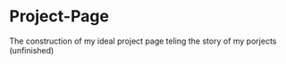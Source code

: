 # Project-Page
The construction of my ideal project page teling the story of my porjects (unfinished)
